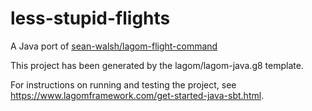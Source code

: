 # less-stupid-flights

A Java port of [sean-walsh/lagom-flight-command](https://github.com/sean-walsh/lagom-flight-command)

This project has been generated by the lagom/lagom-java.g8 template. 

For instructions on running and testing the project, see https://www.lagomframework.com/get-started-java-sbt.html.

